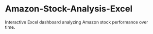 # Amazon-Stock-Analysis-Excel
Interactive Excel dashboard analyzing Amazon stock performance over time.
